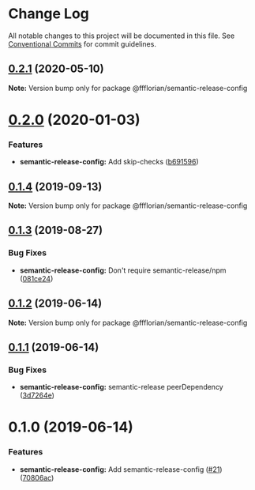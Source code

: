 # Change Log

All notable changes to this project will be documented in this file.
See [Conventional Commits](https://conventionalcommits.org) for commit guidelines.

## [0.2.1](https://github.com/ffflorian/config/tree/main/packages/semantic-release-config/compare/@ffflorian/semantic-release-config@0.2.0...@ffflorian/semantic-release-config@0.2.1) (2020-05-10)

**Note:** Version bump only for package @ffflorian/semantic-release-config





# [0.2.0](https://github.com/ffflorian/config/tree/main/packages/semantic-release-config/compare/@ffflorian/semantic-release-config@0.1.4...@ffflorian/semantic-release-config@0.2.0) (2020-01-03)


### Features

* **semantic-release-config:** Add skip-checks ([b691596](https://github.com/ffflorian/config/tree/main/packages/semantic-release-config/commit/b691596))





## [0.1.4](https://github.com/ffflorian/config/tree/main/packages/semantic-release-config/compare/@ffflorian/semantic-release-config@0.1.3...@ffflorian/semantic-release-config@0.1.4) (2019-09-13)

**Note:** Version bump only for package @ffflorian/semantic-release-config





## [0.1.3](https://github.com/ffflorian/config/tree/main/packages/semantic-release-config/compare/@ffflorian/semantic-release-config@0.1.2...@ffflorian/semantic-release-config@0.1.3) (2019-08-27)


### Bug Fixes

* **semantic-release-config:** Don't require semantic-release/npm ([081ce24](https://github.com/ffflorian/config/tree/main/packages/semantic-release-config/commit/081ce24))





## [0.1.2](https://github.com/ffflorian/config/tree/main/packages/semantic-release-config/compare/@ffflorian/semantic-release-config@0.1.1...@ffflorian/semantic-release-config@0.1.2) (2019-06-14)

**Note:** Version bump only for package @ffflorian/semantic-release-config





## [0.1.1](https://github.com/ffflorian/config/tree/main/packages/semantic-release-config/compare/@ffflorian/semantic-release-config@0.1.0...@ffflorian/semantic-release-config@0.1.1) (2019-06-14)


### Bug Fixes

* **semantic-release-config:** semantic-release peerDependency ([3d7264e](https://github.com/ffflorian/config/tree/main/packages/semantic-release-config/commit/3d7264e))





# 0.1.0 (2019-06-14)


### Features

* **semantic-release-config:** Add semantic-release-config ([#21](https://github.com/ffflorian/config/tree/main/packages/semantic-release-config/issues/21)) ([70806ac](https://github.com/ffflorian/config/tree/main/packages/semantic-release-config/commit/70806ac))
